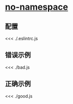 # [no-namespace](https://github.com/jsx-eslint/eslint-plugin-react/blob/master/docs/rules/no-namespace.md)

## 配置

<<< ./.eslintrc.js

## 错误示例

<<< ./bad.js

## 正确示例

<<< ./good.js

